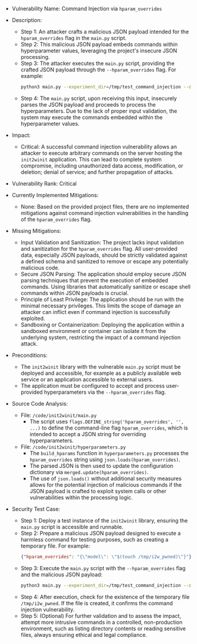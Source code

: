 - Vulnerability Name: Command Injection via `hparam_overrides`

- Description:
  - Step 1: An attacker crafts a malicious JSON payload intended for the `hparam_overrides` flag in the `main.py` script.
  - Step 2: This malicious JSON payload embeds commands within hyperparameter values, leveraging the project's insecure JSON processing.
  - Step 3: The attacker executes the `main.py` script, providing the crafted JSON payload through the `--hparam_overrides` flag. For example:
    ```sh
    python3 main.py --experiment_dir=/tmp/test_command_injection --dataset=fake --hparam_overrides='{"model": "$(malicious_command)"}'
    ```
  - Step 4: The `main.py` script, upon receiving this input, insecurely parses the JSON payload and proceeds to process the hyperparameters. Due to the lack of proper input validation, the system may execute the commands embedded within the hyperparameter values.

- Impact:
  - Critical: A successful command injection vulnerability allows an attacker to execute arbitrary commands on the server hosting the `init2winit` application. This can lead to complete system compromise, including unauthorized data access, modification, or deletion; denial of service; and further propagation of attacks.

- Vulnerability Rank: Critical

- Currently Implemented Mitigations:
  - None: Based on the provided project files, there are no implemented mitigations against command injection vulnerabilities in the handling of the `hparam_overrides` flag.

- Missing Mitigations:
  - Input Validation and Sanitization: The project lacks input validation and sanitization for the `hparam_overrides` flag. All user-provided data, especially JSON payloads, should be strictly validated against a defined schema and sanitized to remove or escape any potentially malicious code.
  - Secure JSON Parsing: The application should employ secure JSON parsing techniques that prevent the execution of embedded commands. Using libraries that automatically sanitize or escape shell commands within JSON payloads is crucial.
  - Principle of Least Privilege: The application should be run with the minimal necessary privileges. This limits the scope of damage an attacker can inflict even if command injection is successfully exploited.
  - Sandboxing or Containerization: Deploying the application within a sandboxed environment or container can isolate it from the underlying system, restricting the impact of a command injection attack.

- Preconditions:
  - The `init2winit` library with the vulnerable `main.py` script must be deployed and accessible, for example as a publicly available web service or an application accessible to external users.
  - The application must be configured to accept and process user-provided hyperparameters via the `--hparam_overrides` flag.

- Source Code Analysis:
  - File: `/code/init2winit/main.py`
    - The script uses `flags.DEFINE_string('hparam_overrides', '', ...)` to define the command-line flag `hparam_overrides`, which is intended to accept a JSON string for overriding hyperparameters.
  - File: `/code/init2winit/hyperparameters.py`
    - The `build_hparams` function in `hyperparameters.py` processes the `hparam_overrides` string using `json.loads(hparam_overrides)`.
    - The parsed JSON is then used to update the configuration dictionary via `merged.update(hparam_overrides)`.
    - The use of `json.loads()` without additional security measures allows for the potential injection of malicious commands if the JSON payload is crafted to exploit system calls or other vulnerabilities within the processing logic.

- Security Test Case:
  - Step 1: Deploy a test instance of the `init2winit` library, ensuring the `main.py` script is accessible and runnable.
  - Step 2: Prepare a malicious JSON payload designed to execute a harmless command for testing purposes, such as creating a temporary file. For example:
    ```json
    {"hparam_overrides": "{\"model\": \"$(touch /tmp/i2w_pwned)\"}"}
    ```
  - Step 3: Execute the `main.py` script with the `--hparam_overrides` flag and the malicious JSON payload:
    ```sh
    python3 main.py --experiment_dir=/tmp/test_command_injection --dataset=fake --hparam_overrides='{"model": "$(touch /tmp/i2w_pwned)"}'
    ```
  - Step 4: After execution, check for the existence of the temporary file `/tmp/i2w_pwned`. If the file is created, it confirms the command injection vulnerability.
  - Step 5: (Optional) For further validation and to assess the impact, attempt more intrusive commands in a controlled, non-production environment, such as listing directory contents or reading sensitive files, always ensuring ethical and legal compliance.